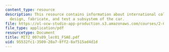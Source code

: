```yaml
---
content_type: resource
description: This resource contains information about international collegiate design,
  design, fabricate, and test a subsystem of the car.
file: https://ol-ocw-studio-app-production.s3.amazonaws.com/courses/2-007-design-and-manufacturing-i-spring-2009/95532fc1350920a78ff28af515ad4d1d_MIT2_007s09_lec01_FSAE.pdf
file_type: application/pdf
resourcetype: Document
title: MIT2_007s09_lec01_FSAE.pdf
uid: 95532fc1-3509-20a7-8ff2-8af515ad4d1d
---
```

